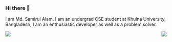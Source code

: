 ### Hi there 👋

I am Md. Samirul Alam. I am an undergrad CSE student at Khulna University,
Bangladesh, I am an enthusiastic developer as well as a problem
solver.

<a href="https://github.com/SamirulAlam/github-readme-stats">
  <img align="center" src="https://github-readme-stats.vercel.app/api?username=SamirulAlam&show_icons=true&theme=dracula" />
</a>
<a href="https://github.com/SamirulAlam/convoychat">
  <img align="right" src="https://github-readme-stats.vercel.app/api/top-langs/?username=SamirulAlam" />
</a>

<!--
**SamirulAlam/SamirulAlam** is a ✨ _special_ ✨ repository because its `README.md` (this file) appears on your GitHub profile.

Here are some ideas to get you started:

- 🔭 I’m currently working on ...
- 🌱 I’m currently learning ...
- 👯 I’m looking to collaborate on ...
- 🤔 I’m looking for help with ...
- 💬 Ask me about ...
- 📫 How to reach me: ...
- 😄 Pronouns: ...
- ⚡ Fun fact: ...
-->
